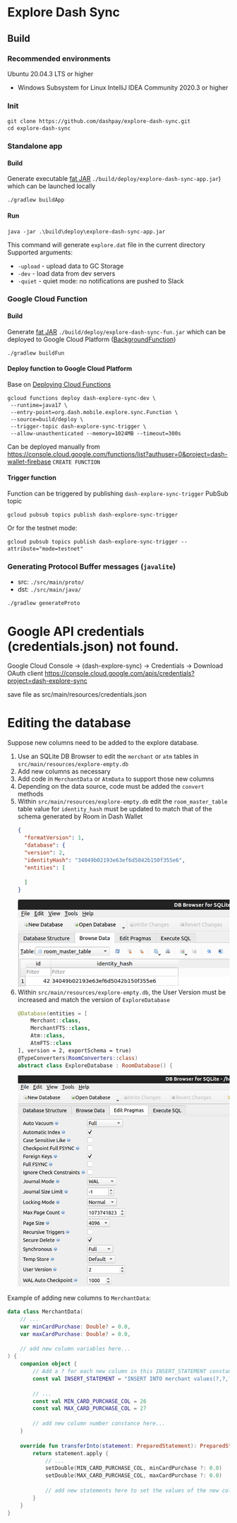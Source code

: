 # Explore Dash Sync

## Build

### Recommended environments

Ubuntu 20.04.3 LTS or higher
  * Windows Subsystem for Linux
IntelliJ IDEA Community 2020.3 or higher

### Init

```
git clone https://github.com/dashpay/explore-dash-sync.git
cd explore-dash-sync
```

### Standalone app

#### Build

Generate executable [fat JAR](https://github.com/johnrengelman/shadow) `./build/deploy/explore-dash-sync-app.jar`) which
can be launched locally

```
./gradlew buildApp
```

#### Run

```
java -jar .\build\deploy\explore-dash-sync-app.jar
```

This command will generate `explore.dat` file in the current directory Supported arguments:

- `-upload` - upload data to GC Storage
- `-dev` - load data from dev servers
- `-quiet` - quiet mode: no notifications are pushed to Slack

### Google Cloud Function

#### Build

Generate [fat JAR](https://github.com/johnrengelman/shadow) `./build/deploy/explore-dash-sync-fun.jar` which can be
deployed to Google Cloud Platform ([BackgroundFunction](https://cloud.google.com/functions/docs/writing/background))

```
./gradlew buildFun
```

#### Deploy function to Google Cloud Platform

Base on [Deploying Cloud Functions](https://cloud.google.com/functions/docs/deploying)

```
gcloud functions deploy dash-explore-sync-dev \
 --runtime=java17 \
 --entry-point=org.dash.mobile.explore.sync.Function \
 --source=build/deploy \ 
 --trigger-topic dash-explore-sync-trigger \
 --allow-unauthenticated --memory=1024MB --timeout=300s
``` 

Can be deployed manually
from https://console.cloud.google.com/functions/list?authuser=0&project=dash-wallet-firebase `CREATE FUNCTION`

#### Trigger function

Function can be triggered by publishing `dash-explore-sync-trigger` PubSub topic

```
gcloud pubsub topics publish dash-explore-sync-trigger
```

Or for the testnet mode:

```
gcloud pubsub topics publish dash-explore-sync-trigger --attribute="mode=testnet"
```

### Generating Protocol Buffer messages (`javalite`)

- src: `./src/main/proto/`
- dst: `./src/main/java/`

```
./gradlew generateProto
```

# Google API credentials (credentials.json) not found.

Google Cloud Console -> (dash-explore-sync) -> Credentials -> Download OAuth client
https://console.cloud.google.com/apis/credentials?project=dash-explore-sync

save file as src/main/resources/credentials.json

# Editing the database
Suppose new columns need to be added to the explore database.
1. Use an SQLite DB Browser to edit the `merchant` or `atm` tables in `src/main/resources/explore-empty.db`
2. Add new columns as necessary
3. Add code in `MerchantData` or `AtmData` to support those new columns
4. Depending on the data source, code must be added the `convert` methods
5. Within `src/main/resources/explore-empty.db` edit the `room_master_table` table value for `identity_hash` must be updated to match that of the schema generated by Room in Dash Wallet
    ```json
    {
      "formatVersion": 1,
      "database": {
      "version": 2,
      "identityHash": "34049b02193e63ef6d5042b150f355e6",
      "entities": [
       
      ]
    }
    ```
   ![](doc/identity-hash.png)
6. Within `src/main/resources/explore-empty.db`, the User Version must be increased and match the version of `ExploreDatabase`
    ```kotlin
    @Database(entities = [
        Merchant::class,
        MerchantFTS::class,
        Atm::class,
        AtmFTS::class
    ], version = 2, exportSchema = true)
    @TypeConverters(RoomConverters::class)
    abstract class ExploreDatabase : RoomDatabase() {
    ```
    ![](doc/user-version.png)

Example of adding new columns to `MerchantData`:
```kotlin
data class MerchantData(
    // ...
    var minCardPurchase: Double? = 0.0,
    var maxCardPurchase: Double? = 0.0,
    
    // add new column variables here...
) {
    companion object {
        // Add a ? for each new column in this INSERT_STATEMENT constant  
        const val INSERT_STATEMENT = "INSERT INTO merchant values(?,?,?,?,?,?,?,?,?,?,?,?,?,?,?,?,?,?,?,?,?,?,?,?,?,?,?)"
        
        // ...
        const val MIN_CARD_PURCHASE_COL = 26
        const val MAX_CARD_PURCHASE_COL = 27

        // add new column number constance here...
    }

    override fun transferInto(statement: PreparedStatement): PreparedStatement {
        return statement.apply {
            // ...
            setDouble(MIN_CARD_PURCHASE_COL, minCardPurchase ?: 0.0)
            setDouble(MAX_CARD_PURCHASE_COL, maxCardPurchase ?: 0.0)

            // add new statements here to set the values of the new columns
        }
    }
}
```